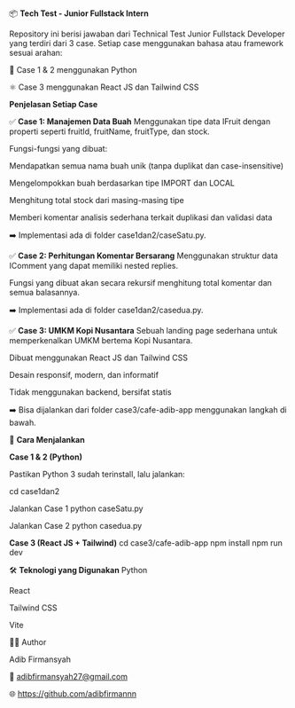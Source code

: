 📦 **Tech Test - Junior Fullstack Intern**

Repository ini berisi jawaban dari Technical Test Junior Fullstack Developer yang terdiri dari 3 case. Setiap case menggunakan bahasa atau framework sesuai arahan:

🐍 Case 1 & 2 menggunakan Python

⚛️ Case 3 menggunakan React JS dan Tailwind CSS

**Penjelasan Setiap Case**

✅ **Case 1: Manajemen Data Buah**
Menggunakan tipe data IFruit dengan properti seperti fruitId, fruitName, fruitType, dan stock.

Fungsi-fungsi yang dibuat:

Mendapatkan semua nama buah unik (tanpa duplikat dan case-insensitive)

Mengelompokkan buah berdasarkan tipe IMPORT dan LOCAL

Menghitung total stock dari masing-masing tipe

Memberi komentar analisis sederhana terkait duplikasi dan validasi data

➡️ Implementasi ada di folder case1dan2/caseSatu.py.

✅ **Case 2: Perhitungan Komentar Bersarang**
Menggunakan struktur data IComment yang dapat memiliki nested replies.

Fungsi yang dibuat akan secara rekursif menghitung total komentar dan semua balasannya.

➡️ Implementasi ada di folder case1dan2/casedua.py.

✅ **Case 3: UMKM Kopi Nusantara**
Sebuah landing page sederhana untuk memperkenalkan UMKM bertema Kopi Nusantara.

Dibuat menggunakan React JS dan Tailwind CSS

Desain responsif, modern, dan informatif

Tidak menggunakan backend, bersifat statis

➡️ Bisa dijalankan dari folder case3/cafe-adib-app menggunakan langkah di bawah.

🚀 **Cara Menjalankan**

**Case 1 & 2 (Python)**

Pastikan Python 3 sudah terinstall, lalu jalankan:

cd case1dan2

Jalankan Case 1
python caseSatu.py

Jalankan Case 2
python casedua.py

**Case 3 (React JS + Tailwind)**
cd case3/cafe-adib-app
npm install
npm run dev

🛠️ **Teknologi yang Digunakan**
Python

React

Tailwind CSS 

Vite

👨‍💻 Author

Adib Firmansyah

📧 adibfirmansyah27@gmail.com

🌐 https://github.com/adibfirmannn












